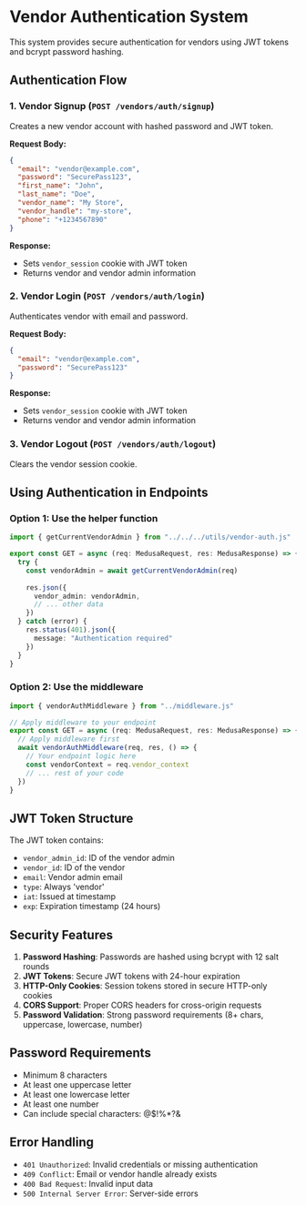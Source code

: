 # Vendor Authentication System

This system provides secure authentication for vendors using JWT tokens and bcrypt password hashing.

## Authentication Flow

### 1. Vendor Signup (`POST /vendors/auth/signup`)

Creates a new vendor account with hashed password and JWT token.

**Request Body:**
```json
{
  "email": "vendor@example.com",
  "password": "SecurePass123",
  "first_name": "John",
  "last_name": "Doe",
  "vendor_name": "My Store",
  "vendor_handle": "my-store",
  "phone": "+1234567890"
}
```

**Response:**
- Sets `vendor_session` cookie with JWT token
- Returns vendor and vendor admin information

### 2. Vendor Login (`POST /vendors/auth/login`)

Authenticates vendor with email and password.

**Request Body:**
```json
{
  "email": "vendor@example.com",
  "password": "SecurePass123"
}
```

**Response:**
- Sets `vendor_session` cookie with JWT token
- Returns vendor and vendor admin information

### 3. Vendor Logout (`POST /vendors/auth/logout`)

Clears the vendor session cookie.

## Using Authentication in Endpoints

### Option 1: Use the helper function

```typescript
import { getCurrentVendorAdmin } from "../../../utils/vendor-auth.js"

export const GET = async (req: MedusaRequest, res: MedusaResponse) => {
  try {
    const vendorAdmin = await getCurrentVendorAdmin(req)
    
    res.json({
      vendor_admin: vendorAdmin,
      // ... other data
    })
  } catch (error) {
    res.status(401).json({
      message: "Authentication required"
    })
  }
}
```

### Option 2: Use the middleware

```typescript
import { vendorAuthMiddleware } from "../middleware.js"

// Apply middleware to your endpoint
export const GET = async (req: MedusaRequest, res: MedusaResponse) => {
  // Apply middleware first
  await vendorAuthMiddleware(req, res, () => {
    // Your endpoint logic here
    const vendorContext = req.vendor_context
    // ... rest of your code
  })
}
```

## JWT Token Structure

The JWT token contains:
- `vendor_admin_id`: ID of the vendor admin
- `vendor_id`: ID of the vendor
- `email`: Vendor admin email
- `type`: Always 'vendor'
- `iat`: Issued at timestamp
- `exp`: Expiration timestamp (24 hours)

## Security Features

1. **Password Hashing**: Passwords are hashed using bcrypt with 12 salt rounds
2. **JWT Tokens**: Secure JWT tokens with 24-hour expiration
3. **HTTP-Only Cookies**: Session tokens stored in secure HTTP-only cookies
4. **CORS Support**: Proper CORS headers for cross-origin requests
5. **Password Validation**: Strong password requirements (8+ chars, uppercase, lowercase, number)

## Password Requirements

- Minimum 8 characters
- At least one uppercase letter
- At least one lowercase letter  
- At least one number
- Can include special characters: @$!%*?&

## Error Handling

- `401 Unauthorized`: Invalid credentials or missing authentication
- `409 Conflict`: Email or vendor handle already exists
- `400 Bad Request`: Invalid input data
- `500 Internal Server Error`: Server-side errors 